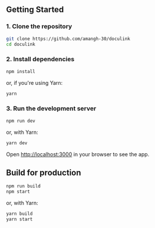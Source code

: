 ## Getting Started

### 1. Clone the repository

```bash
git clone https://github.com/amangh-30/doculink
cd doculink
````

### 2. Install dependencies

```bash
npm install
```

or, if you're using Yarn:

```bash
yarn
```

### 3. Run the development server

```bash
npm run dev
```

or, with Yarn:

```bash
yarn dev
```

Open [http://localhost:3000](http://localhost:3000) in your browser to see the app.

## Build for production

```bash
npm run build
npm start
```

or, with Yarn:

```bash
yarn build
yarn start
```
